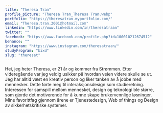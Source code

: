```yaml
---
title: "Theresa Tran"
profile_picture: "Theresa Tran_Theresa Tran.webp"
portfolio: "https://theresatran.myportfolio.com/"
email: "Theresa.tran.2001@hotmail.com"
linkedin: "https://www.linkedin.com/in/theresatraan"
twitter: ""
facebook: "https://www.facebook.com/profile.php?id=100010212674512"
behance: ""
instagram: "https://www.instagram.com/theresatraan/"
studyProgram: "bixd"
slug: "theresat"
---
```


Hei, jeg heter Theresa, er 21 år og kommer fra Strømmen. Etter videregående var jeg veldig usikker på hvordan veien videre skulle se ut. Jeg har alltid vært en kreativ person og liker tanken av å jobbe med mennesker. Dette førte meg til interaksjonsdesign som studieretning. Interessen for samspill mellom mennesket, design og teknologi ble større, som gjorde det motiverende for å kunne skape brukervennlige løsninger. Mine favorittfag gjennom årene er Tjenestedesign, Web of things og Design av sikkerhetskritiske systemer.
